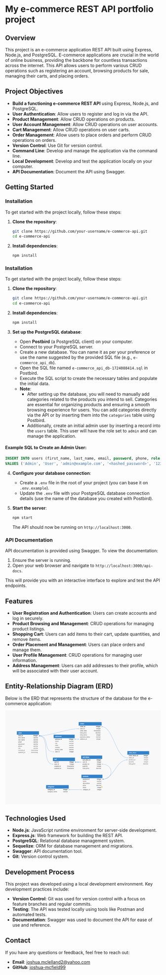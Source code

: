# My e-commerce REST API portfolio project

## Overview
This project is an e-commerce application REST API built using Express, Node.js, and PostgreSQL. E-commerce applications are crucial in the world of online business, providing the backbone for countless transactions across the internet. This API allows users to perform various CRUD operations such as registering an account, browsing products for sale, managing their carts, and placing orders.

## Project Objectives
- **Build a functioning e-commerce REST API** using Express, Node.js, and PostgreSQL.
- **User Authentication**: Allow users to register and log in via the API.
- **Product Management**: Allow CRUD operations on products.
- **User Account Management**: Allow CRUD operations on user accounts.
- **Cart Management**: Allow CRUD operations on user carts.
- **Order Management**: Allow users to place orders and perform CRUD operations on orders.
- **Version Control**: Use Git for version control.
- **Command Line**: Develop and manage the application via the command line.
- **Local Development**: Develop and test the application locally on your computer.
- **API Documentation**: Document the API using Swagger.

## Getting Started

### Installation
To get started with the project locally, follow these steps:

1. **Clone the repository**:
    ```bash
    git clone https://github.com/your-username/e-commerce-api.git
    cd e-commerce-api
    ```

2. **Install dependencies**:
    ```bash
    npm install
    ```

### Installation
To get started with the project locally, follow these steps:

1. **Clone the repository**:
    ```bash
    git clone https://github.com/your-username/e-commerce-api.git
    cd e-commerce-api
    ```

2. **Install dependencies**:
    ```bash
    npm install
    ```

3. **Set up the PostgreSQL database**:
   - Open **Postbird** (a PostgreSQL client) on your computer.
   - Connect to your PostgreSQL server.
   - Create a new database. You can name it as per your preference or use the name suggested by the provided SQL file (e.g., `e-commerce_api_db`).
   - Open the SQL file named `e-commerce_api_db-1724088414.sql` in Postbird.
   - Execute the SQL script to create the necessary tables and populate the initial data.
   - **Note**:
     - After setting up the database, you will need to manually add categories related to the products you intend to sell. Categories are essential for organizing products and ensuring a smooth browsing experience for users. You can add categories directly via the API or by inserting them into the `categories` table using Postbird.
     - Additionally, create an initial admin user by inserting a record into the `users` table. This user will have the role set to `admin` and can manage the application.

#### Example SQL to Create an Admin User:
```sql
INSERT INTO users (first_name, last_name, email, password, phone, role, created_at, updated_at)
VALUES ('Admin', 'User', 'admin@example.com', '<hashed_password>', '1234567890', 'admin', NOW(), NOW());
```
4. **Configure your database connection**:
   - Create a `.env` file in the root of your project (you can base it on `.env.example`).
   - Update the `.env` file with your PostgreSQL database connection details (use the name of the database you created with Postbird).

5. **Start the server**:
    ```bash
    npm start
    ```
    The API should now be running on `http://localhost:3000`.


### API Documentation
API documentation is provided using Swagger. To view the documentation:

1. Ensure the server is running.
2. Open your web browser and navigate to `http://localhost:3000/api-docs`.

This will provide you with an interactive interface to explore and test the API endpoints.

## Features
- **User Registration and Authentication**: Users can create accounts and log in securely.
- **Product Browsing and Management**: CRUD operations for managing product listings.
- **Shopping Cart**: Users can add items to their cart, update quantities, and remove items.
- **Order Placement and Management**: Users can place orders and manage them.
- **User Profile Management**: CRUD operations for managing user information.
- **Address Management**: Users can add addresses to their profile, which will be associated with their user account.

## Entity-Relationship Diagram (ERD)
Below is the ERD that represents the structure of the database for the e-commerce application:

![Database ERD (Entity-Relationship Diagram)](./images/e-commerce_api_db.png)

## Technologies Used
- **Node.js**: JavaScript runtime environment for server-side development.
- **Express.js**: Web framework for building the REST API.
- **PostgreSQL**: Relational database management system.
- **Sequelize**: ORM for database management and migrations.
- **Swagger**: API documentation tool.
- **Git**: Version control system.

## Development Process
This project was developed using a local development environment. Key development practices include:

- **Version Control**: Git was used for version control with a focus on feature branches and regular commits.
- **Testing**: The API was tested locally using tools like Postman and automated tests.
- **Documentation**: Swagger was used to document the API for ease of use and reference.

## Contact
If you have any questions or feedback, feel free to reach out:

- **Email**: joshua.mclelland2@yahoo.com
- **GitHub**: [joshua-mcfield99](https://github.com/joshua-mcfield99)
